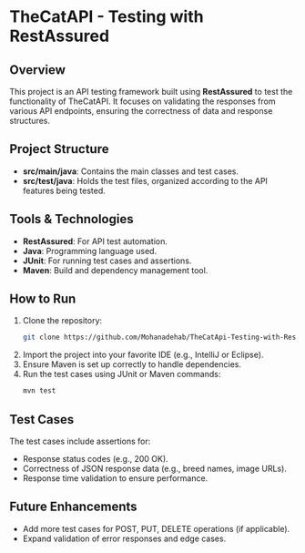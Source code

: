 
# TheCatAPI - Testing with RestAssured

## Overview
This project is an API testing framework built using **RestAssured** to test the functionality of TheCatAPI. It focuses on validating the responses from various API endpoints, ensuring the correctness of data and response structures.

## Project Structure
- **src/main/java**: Contains the main classes and test cases.
- **src/test/java**: Holds the test files, organized according to the API features being tested.


## Tools & Technologies
- **RestAssured**: For API test automation.
- **Java**: Programming language used.
- **JUnit**: For running test cases and assertions.
- **Maven**: Build and dependency management tool.

## How to Run
1. Clone the repository:
   ```bash
   git clone https://github.com/Mohanadehab/TheCatApi-Testing-with-RestAssured.git
   ```
2. Import the project into your favorite IDE (e.g., IntelliJ or Eclipse).
3. Ensure Maven is set up correctly to handle dependencies.
4. Run the test cases using JUnit or Maven commands:
   ```bash
   mvn test
   ```

## Test Cases
The test cases include assertions for:
- Response status codes (e.g., 200 OK).
- Correctness of JSON response data (e.g., breed names, image URLs).
- Response time validation to ensure performance.

## Future Enhancements
- Add more test cases for POST, PUT, DELETE operations (if applicable).
- Expand validation of error responses and edge cases.

